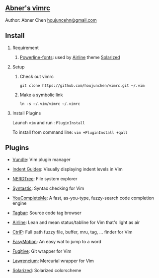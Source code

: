 ## [Abner's vimrc](https://github.com/houjunchen/vimrc)

Author: Abner Chen <houjuncehn@gmail.com>

## Install

1. Requirement

    1. [Powerline-fonts]: used by [Airline] theme [Solarized]

2. Setup

    1. Check out vimrc

        ```
        git clone https://github.com/houjunchen/vimrc.git ~/.vim
        ```

    2. Make a symbolic link

        ```
        ln -s ~/.vim/vimrc ~/.vimrc
        ```

3. Install Plugins

    Launch `vim` and run `:PluginInstall`

    To install from command line: `vim +PluginInstall +qall`

## Plugins

* [Vundle]: Vim plugin manager

* [Indent Guides]: Visually displaying indent levels in Vim

* [NERDTree]: File system explorer

* [Syntastic]: Syntax checking for Vim

* [YouCompleteMe]: A fast, as-you-type, fuzzy-search code completion engine

* [Tagbar]: Source code tag browser

* [Airline]: Lean and mean status/tabline for Vim that's light as air

* [CtrlP]: Full path fuzzy file, buffer, mru, tag, ... finder for Vim

* [EasyMotion]: An easy wat to jump to a word

* [Fugitive]: Git wrapper for Vim

* [Lawrencium]: Mercurial wrapper for Vim

* [Solarized]: Solarized colorscheme

[Vim]:http://www.vim.org
[Git]:http://git-scm.com
[Vundle]:https://github.com/gmarik/Vundle.vim
[Powerline-Fonts]:https://github.com/Lokaltog/powerline-fonts
[Indent Guides]:https://github.com/nathanaelkane/vim-indent-guides
[NERDTree]:https://github.com/scrooloose/nerdtree
[Syntastic]:https://github.com/scrooloose/syntastic
[Tagbar]:https://github.com/majutsushi/tagbar
[Airline]:https://github.com/bling/vim-airline
[CtrlP]:https://github.com/kien/ctrlp.vim
[EasyMotion]:https://github.com/Lokaltog/vim-easymotion
[Fugitive]:https://github.com/tpope/vim-fugitive
[Lawrencium]:https://github.com/ludovicchabant/vim-lawrencium
[Solarized]:https://github.com/altercation/vim-colors-solarized
[YouCompleteMe]:https://github.com/Valloric/YouCompleteMe
